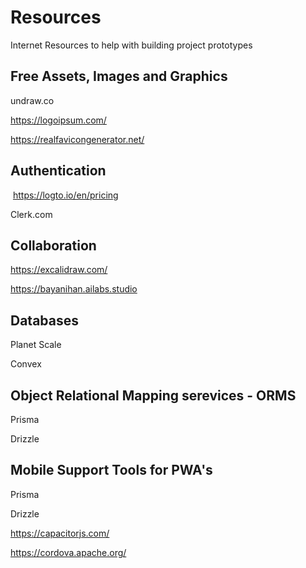 # Resources
Internet Resources to help with building project prototypes

## Free Assets, Images and Graphics

undraw.co

https://logoipsum.com/

https://realfavicongenerator.net/


## Authentication


 https://logto.io/en/pricing

Clerk.com


## Collaboration

https://excalidraw.com/

https://bayanihan.ailabs.studio


## Databases

Planet Scale

Convex


## Object Relational Mapping serevices - ORMS

Prisma

Drizzle


## Mobile Support Tools for PWA's

Prisma

Drizzle

https://capacitorjs.com/ 

https://cordova.apache.org/ 



